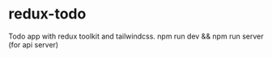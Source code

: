 # redux-todo
Todo app with redux toolkit and tailwindcss.
npm run dev && npm run server (for api server)
